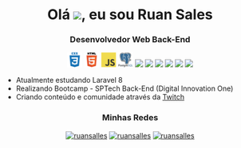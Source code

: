 <link rel="stylesheet" href="https://cdn.jsdelivr.net/gh/devicons/devicon@v2.11.0/devicon.min.css">

<h1 align="center">Olá <img src="https://raw.githubusercontent.com/kaueMarques/kaueMarques/master/hi.gif" width="30px">, eu sou Ruan Sales</h1>
<h3 align="center">Desenvolvedor Web Back-End</h3>


<p align="center">

<img src="https://raw.githubusercontent.com/devicons/devicon/master/icons/css3/css3-plain-wordmark.svg" alt="css3"  width="30" height="30"/>
<img src="https://raw.githubusercontent.com/devicons/devicon/master/icons/html5/html5-original-wordmark.svg" alt="html5"  width="30" height="30"/>
<img src="https://raw.githubusercontent.com/devicons/devicon/master/icons/javascript/javascript-original.svg" alt="javascript" width="30" height="30"/>
<img src="https://raw.githubusercontent.com/devicons/devicon/master/icons/postgresql/postgresql-original-wordmark.svg" alt="postgresql" width="30" height="30"/>

<img src="https://img.icons8.com/dusk/64/000000/php-logo.png" width="30">

<img src="https://img.icons8.com/windows/32/000000/laravel.png" width="30">

<img src="https://img.icons8.com/ios/50/000000/mysql-logo.png" width="30">

<img src="https://img.icons8.com/dusk/64/000000/java-coffee-cup-logo.png" width="30">

<img src="https://img.icons8.com/color/48/000000/spring-logo.png" width="30">
<img src="https://img.icons8.com/color/48/000000/linux.png" width="30">

* Atualmente estudando Laravel 8
* Realizando Bootcamp - SPTech Back-End (Digital Innovation One)
* Criando conteúdo e comunidade através da [Twitch](https://www.twitch.tv/salescodes)




<h3 align='center'>Minhas Redes</h3>
<p align='center'>
<a href="https://twitter.com/salescode_" target="blank"><img align="center" src="https://cdn.jsdelivr.net/npm/simple-icons@3.0.1/icons/twitter.svg" alt="ruansalles" height="30" width="30" /></a>
<a href="https://www.linkedin.com/in/ruan-sales-7b4051171/" target="blank"><img align="center" src="https://cdn.jsdelivr.net/npm/simple-icons@3.0.1/icons/linkedin.svg" alt="ruansalles" height="30" width="30" /></a>
<a href="https://www.instagram.com/osalescodes/" target="blank"><img align="center" src="https://cdn.jsdelivr.net/npm/simple-icons@3.0.1/icons/instagram.svg" alt="ruansalles" height="30" width="30" /></a>
</p>

<!--
**RuanSalles/ruansalles** is a ✨ _special_ ✨ repository because its `README.md` (this file) appears on your GitHub profile.

Here are some ideas to get you started:

- 🔭 I’m currently working on ...
- 🌱 I’m currently learning ...
- 👯 I’m looking to collaborate on ...
- 🤔 I’m looking for help with ...
- 💬 Ask me about ...
- 📫 How to reach me: ...
- 😄 Pronouns: ...
- ⚡ Fun fact: ...
-->
